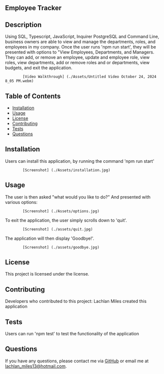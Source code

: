 ## Employee Tracker
  
  ## Description
  Using SQL, Typescript, JavaScript, Inquirer PostgreSQL and Command Line, business owners are able to view and manage the departments, roles, and employees in my company. Once the user runs 'npm run start', they will be presented with options to "View Employees, Departments, and Managers. They can add, or remove an employee, update and employee role, view roles, view departments, add or remove roles and or departments, view budgets, and exit the application.

            [Video Walkthrough] (./Assets/Untitled Video October 24, 2024 8_05 PM.webm)
  
  ## Table of Contents
  - [Installation](#installation)
  - [Usage](#usage)
  - [License](#license)
  - [Contributing](#contributing)
  - [Tests](#tests)
  - [Questions](#questions)
  
  ## Installation
  Users can install this application, by running the command 'npm run start'

            [Screenshot] (./Assets/installation.jpg)
  
  ## Usage
  The user is then asked "what would you like to do?" And presented with various options: 

            [Screenshot] (./Assets/options.jpg)

  To exit the application, the user simply scrolls down to 'quit'.

            [Screenshot] (./assets/quit.jpg)
 
  The application will then display 'Goodbye!'.

            [Screenshot] (./assets/goodbye.jpg)
  ## License
  This project is licensed under the  license.
  
  ## Contributing
  Developers who contributed to this project: Lachlan Miles created this application
  
  ## Tests
  Users can run 'npm test' to test the functionality of the application
  
  ## Questions
  If you have any questions, please contact me via [GitHub](https://github.com/lachieMiles) or email me at lachlan_miles13@hotmail.com.